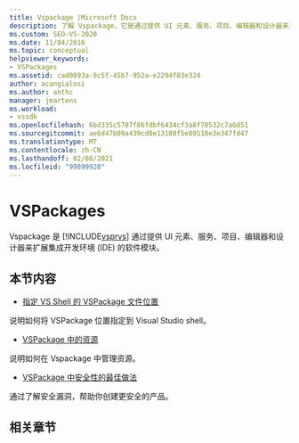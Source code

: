 ```yaml
---
title: Vspackage |Microsoft Docs
description: 了解 Vspackage，它是通过提供 UI 元素、服务、项目、编辑器和设计器来扩展 Visual Studio IDE 的软件模块。
ms.custom: SEO-VS-2020
ms.date: 11/04/2016
ms.topic: conceptual
helpviewer_keywords:
- VSPackages
ms.assetid: cad0893a-9c5f-45b7-952a-e2294f83e324
author: acangialosi
ms.author: anthc
manager: jmartens
ms.workload:
- vssdk
ms.openlocfilehash: 6bd335c5787f86fdbf6434cf3a8f78532c7a6d51
ms.sourcegitcommit: ae6d47b09a439cd0e13180f5e89510e3e347fd47
ms.translationtype: MT
ms.contentlocale: zh-CN
ms.lasthandoff: 02/08/2021
ms.locfileid: "99899920"
---
```

# <a name="vspackages"></a>VSPackages
Vspackage 是 [!INCLUDE[vsprvs](../../code-quality/includes/vsprvs_md.md)] 通过提供 UI 元素、服务、项目、编辑器和设计器来扩展集成开发环境 (IDE) 的软件模块。

## <a name="in-this-section"></a>本节内容
- [指定 VS Shell 的 VSPackage 文件位置](../../extensibility/internals/specifying-vspackage-file-location-to-the-vs-shell.md)

 说明如何将 VSPackage 位置指定到 Visual Studio shell。

- [VSPackage 中的资源](../../extensibility/internals/resources-in-vspackages.md)

 说明如何在 Vspackage 中管理资源。

- [VSPackage 中安全性的最佳做法](../../extensibility/internals/best-practices-for-security-in-vspackages.md)

 通过了解安全漏洞，帮助你创建更安全的产品。

## <a name="related-sections"></a>相关章节
